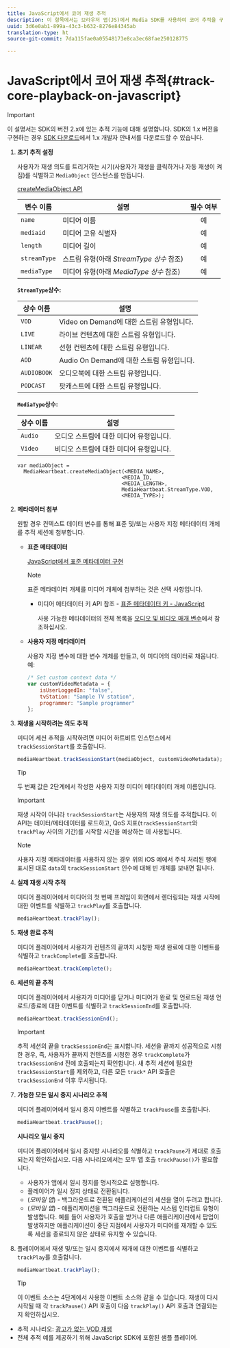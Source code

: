 ```yaml
---
title: JavaScript에서 코어 재생 추적
description: 이 항목에서는 브라우저 앱(JS)에서 Media SDK를 사용하여 코어 추적을 구현하는 방법을 설명합니다.
uuid: 3d6e0ab1-899a-43c3-b632-8276e84345ab
translation-type: ht
source-git-commit: 7da115fae0a05548173e8ca3ec68fae250128775

---
```



# JavaScript에서 코어 재생 추적{#track-core-playback-on-javascript}

>[!IMPORTANT]
>이 설명서는 SDK의 버전 2.x에 있는 추적 기능에 대해 설명합니다. SDK의 1.x 버전을 구현하는 경우 [SDK 다운로드](/help/sdk-implement/download-sdks.md)에서 1.x 개발자 안내서를 다운로드할 수 있습니다.

1. **초기 추적 설정**

   사용자가 재생 의도를 트리거하는 시기(사용자가 재생을 클릭하거나 자동 재생이 켜짐)를 식별하고 `MediaObject` 인스턴스를 만듭니다.

   [createMediaObject API](https://adobe-marketing-cloud.github.io/media-sdks/reference/javascript/MediaHeartbeat.html#.createMediaObject)

   | 변수 이름 | 설명 | 필수 여부 |
   | --- | --- | :---: |
   | `name` | 미디어 이름 | 예 |
   | `mediaid` | 미디어 고유 식별자 | 예 |
   | `length` | 미디어 길이 | 예 |
   | `streamType` | 스트림 유형(아래 _StreamType 상수_ 참조) | 예 |
   | `mediaType` | 미디어 유형(아래 _MediaType 상수_ 참조) | 예 |

   **`StreamType`상수:**

   | 상수 이름 | 설명   |
   |---|---|
   | `VOD` | Video on Demand에 대한 스트림 유형입니다. |
   | `LIVE` | 라이브 컨텐츠에 대한 스트림 유형입니다. |
   | `LINEAR` | 선형 컨텐츠에 대한 스트림 유형입니다. |
   | `AOD` | Audio On Demand에 대한 스트림 유형입니다. |
   | `AUDIOBOOK` | 오디오북에 대한 스트림 유형입니다. |
   | `PODCAST` | 팟캐스트에 대한 스트림 유형입니다. |

   **`MediaType`상수:**

   | 상수 이름 | 설명 |
   |---|---|
   | `Audio` | 오디오 스트림에 대한 미디어 유형입니다. |
   | `Video` | 비디오 스트림에 대한 미디어 유형입니다. |

   ```
   var mediaObject =  
     MediaHeartbeat.createMediaObject(<MEDIA_NAME>,  
                                     <MEDIA_ID,  
                                     <MEDIA_LENGTH>, 
                                     MediaHeartbeat.StreamType.VOD,
                                     <MEDIA_TYPE>);
   ```

1. **메타데이터 첨부**

   원할 경우 컨텍스트 데이터 변수를 통해 표준 및/또는 사용자 지정 메타데이터 개체를 추적 세션에 첨부합니다.

   * **표준 메타데이터**

      [JavaScript에서 표준 메타데이터 구현](/help/sdk-implement/track-av-playback/impl-std-metadata/impl-std-metadata-js.md)

      >[!NOTE]
      >
      >표준 메타데이터 개체를 미디어 개체에 첨부하는 것은 선택 사항입니다.

      * 미디어 메타데이터 키 API 참조 - [표준 메타데이터 키 - JavaScript](https://adobe-marketing-cloud.github.io/media-sdks/reference/javascript)

         사용 가능한 메타데이터의 전체 목록을 [오디오 및 비디오 매개 변수](/help/metrics-and-metadata/audio-video-parameters.md)에서 참조하십시오.
   * **사용자 지정 메타데이터**

      사용자 지정 변수에 대한 변수 개체를 만들고, 이 미디어의 데이터로 채웁니다. 예:

      ```js
      /* Set custom context data */ 
      var customVideoMetadata = { 
          isUserLoggedIn: "false", 
          tvStation: "Sample TV station", 
          programmer: "Sample programmer" 
      };
      ```


1. **재생을 시작하려는 의도 추적**

   미디어 세션 추적을 시작하려면 미디어 하트비트 인스턴스에서 `trackSessionStart`를 호출합니다.

   ```js
   mediaHeartbeat.trackSessionStart(mediaObject, customVideoMetadata);
   ```

   >[!TIP]
   >
   >두 번째 값은 2단계에서 작성한 사용자 지정 미디어 메타데이터 개체 이름입니다.

   >[!IMPORTANT]
   >
   >재생 시작이 아니라 `trackSessionStart`는 사용자의 재생 의도를 추적합니다. 이 API는 데이터/메타데이터를 로드하고, QoS 지표(`trackSessionStart`와 `trackPlay` 사이의 기간)를 시작할 시간을 예상하는 데 사용됩니다.

   >[!NOTE]
   >
   >사용자 지정 메타데이터를 사용하지 않는 경우 위의 iOS 예에서 주석 처리된 행에 표시된 대로 `data`의 `trackSessionStart` 인수에 대해 빈 개체를 보내면 됩니다.

1. **실제 재생 시작 추적**

   미디어 플레이어에서 미디어의 첫 번째 프레임이 화면에서 렌더링되는 재생 시작에 대한 이벤트를 식별하고 `trackPlay`를 호출합니다.

   ```js
   mediaHeartbeat.trackPlay();
   ```

1. **재생 완료 추적**

   미디어 플레이어에서 사용자가 컨텐츠의 끝까지 시청한 재생 완료에 대한 이벤트를 식별하고 `trackComplete`를 호출합니다.

   ```js
   mediaHeartbeat.trackComplete();
   ```

1. **세션의 끝 추적**

   미디어 플레이어에서 사용자가 미디어를 닫거나 미디어가 완료 및 언로드된 재생 언로드/종료에 대한 이벤트를 식별하고 `trackSessionEnd`를 호출합니다.

   ```js
   mediaHeartbeat.trackSessionEnd();
   ```

   >[!IMPORTANT]
   >
   >추적 세션의 끝을 `trackSessionEnd`는 표시합니다. 세션을 끝까지 성공적으로 시청한 경우, 즉, 사용자가 끝까지 컨텐츠를 시청한 경우 `trackComplete`가 `trackSessionEnd` 전에 호출되는지 확인합니다. 새 추적 세션에 필요한 `trackSessionStart`를 제외하고, 다른 모든 `track*` API 호출은 `trackSessionEnd` 이후 무시됩니다.

1. **가능한 모든 일시 중지 시나리오 추적**

   미디어 플레이어에서 일시 중지 이벤트를 식별하고 `trackPause`를 호출합니다.

   ```js
   mediaHeartbeat.trackPause();
   ```

   **시나리오 일시 중지**

   미디어 플레이어에서 일시 중지할 시나리오를 식별하고 `trackPause`가 제대로 호출되는지 확인하십시오. 다음 시나리오에서는 모두 앱 호출 `trackPause()`가 필요합니다.

   * 사용자가 앱에서 일시 정지를 명시적으로 실행합니다.
   * 플레이어가 일시 정지 상태로 전환됩니다.
   * (*모바일 앱*) - 백그라운드로 전환된 애플리케이션의 세션을 열어 두려고 합니다.
   * (*모바일 앱*) - 애플리케이션을 백그라운드로 전환하는 시스템 인터럽트 유형이 발생합니다. 예를 들어 사용자가 호출을 받거나 다른 애플리케이션에서 팝업이 발생하지만 애플리케이션이 중단 지점에서 사용자가 미디어를 재개할 수 있도록 세션을 종료되지 않은 상태로 유지할 수 있습니다.

1. 플레이어에서 재생 및/또는 일시 중지에서 재개에 대한 이벤트를 식별하고 `trackPlay`를 호출합니다.

   ```js
   mediaHeartbeat.trackPlay();
   ```

   >[!TIP]
   >
   >이 이벤트 소스는 4단계에서 사용한 이벤트 소스와 같을 수 있습니다. 재생이 다시 시작될 때 각 `trackPause()` API 호출이 다음 `trackPlay()` API 호출과 연결되는지 확인하십시오.

* 추적 시나리오: [광고가 없는 VOD 재생](/help/sdk-implement/tracking-scenarios/vod-no-intrs-details.md)
* 전체 추적 예를 제공하기 위해 JavaScript SDK에 포함된 샘플 플레이어.

